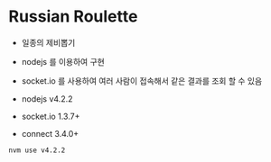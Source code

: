 # Russian Roulette
* 일종의 제비뽑기
* nodejs 를 이용하여 구현
* socket.io 를 사용하여 여러 사람이 접속해서 같은 결과를 조회 할 수 있음

* nodejs v4.2.2
* socket.io 1.3.7+
* connect 3.4.0+

```
nvm use v4.2.2
```